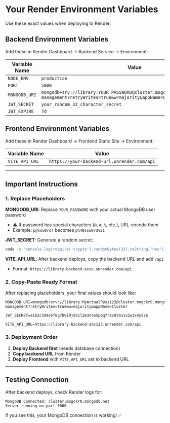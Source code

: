 # Your Render Environment Variables

Use these exact values when deploying to Render:

## Backend Environment Variables

Add these in Render Dashboard → Backend Service → Environment:

| Variable Name | Value |
|--------------|-------|
| `NODE_ENV` | `production` |
| `PORT` | `5000` |
| `MONGODB_URI` | `mongodb+srv://library:YOUR_PASSWORD@cluster.mogckr0.mongodb.net/library-management?retryWrites=true&w=majority&appName=Cluster` |
| `JWT_SECRET` | `your_random_32_character_secret` |
| `JWT_EXPIRE` | `7d` |

## Frontend Environment Variables

Add these in Render Dashboard → Frontend Static Site → Environment:

| Variable Name | Value |
|--------------|-------|
| `VITE_API_URL` | `https://your-backend-url.onrender.com/api` |

---

## Important Instructions

### 1. Replace Placeholders

**MONGODB_URI**: Replace `YOUR_PASSWORD` with your actual MongoDB user password
- ⚠️ If password has special characters (`@`, `#`, `%`, etc.), URL-encode them
- Example: `p@ssw0rd!` becomes `p%40ssw0rd%21`

**JWT_SECRET**: Generate a random secret:
```bash
node -e "console.log(require('crypto').randomBytes(32).toString('hex'))"
```

**VITE_API_URL**: After backend deploys, copy the backend URL and add `/api`
- Format: `https://library-backend-xxxx.onrender.com/api`

### 2. Copy-Paste Ready Format

After replacing placeholders, your final values should look like:

```env
MONGODB_URI=mongodb+srv://library:MyActualP@ss123@cluster.mogckr0.mongodb.net/library-management?retryWrites=true&w=majority&appName=Cluster

JWT_SECRET=a1b2c3d4e5f6g7h8i9j0k1l2m3n4o5p6q7r8s9t0u1v2w3x4y5z6

VITE_API_URL=https://library-backend-abc123.onrender.com/api
```

### 3. Deployment Order

1. **Deploy Backend first** (needs database connection)
2. **Copy backend URL** from Render
3. **Deploy Frontend** with `VITE_API_URL` set to backend URL

---

## Testing Connection

After backend deploys, check Render logs for:
```
MongoDB Connected: cluster.mogckr0.mongodb.net
Server running on port 5000
```

If you see this, your MongoDB connection is working! ✅
